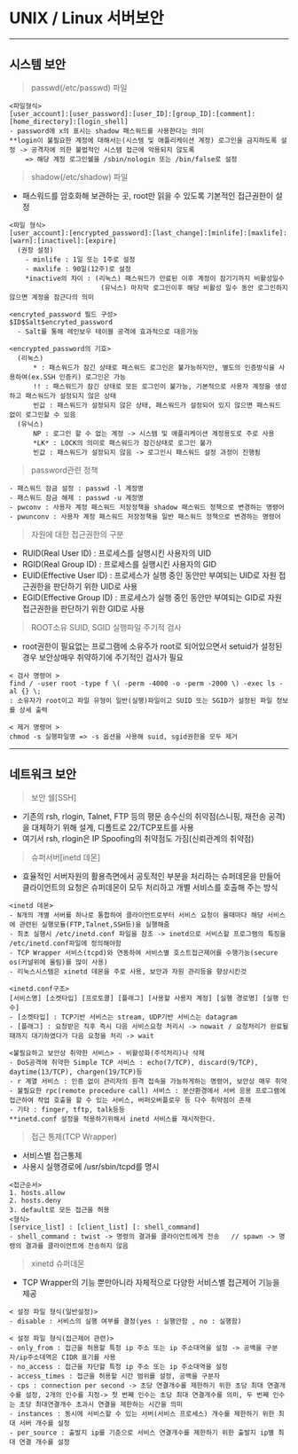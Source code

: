 # UNIX / Linux 서버보안
---
시스템 보안
---
> passwd(/etc/passwd) 파일<br>
```
<파일형식>
[user_account]:[user_password]:[user_ID]:[group_ID]:[comment]:[home_directory]:[login_shell]
- password에 x의 표시는 shadow 패스워드를 사용한다는 의미
**login이 불필요한 계정에 대해서는(시스템 및 애플리케이션 계정) 로그인을 금지하도록 설정 -> 공격자에 의한 불법적인 시스템 접근에 악용되지 않도록
    => 해당 계정 로그인쉘을 /sbin/nologin 또는 /bin/false로 설정
```
> shadow(/etc/shadow) 파일<br>
- 패스워드를 암호화해 보관하는 곳, root만 읽을 수 있도록 기본적인 접근권한이 설정
```
<파일 형식>
[user_account]:[encrypted_password]:[last_change]:[minlife]:[maxlife]:[warn]:[inactivel]:[expire]
  (권장 설정)
    - minlife : 1일 또는 1주로 설정
    - maxlife : 90일(12주)로 설정
    *inactive의 차이 : (리눅스) 패스워드가 만료된 이후 계정이 잠기기까지 비활성일수
                       (유닉스) 마지막 로그인이후 해당 비활성 일수 동안 로그인하지 않으면 계정을 잠근다의 의미

<encryted_password 필드 구성>
$ID$Salt$encryted_password
  - Salt를 통해 레인보우 테이블 공격에 효과적으로 대응가능

<encrypted_password의 기호>
  (리눅스)
      * : 패스워드가 잠긴 상태로 패스워드 로그인은 불가능하지만, 별도의 인증방식을 사용하여(ex.SSH 인증키) 로그인은 가능
      !! : 패스워드가 잠긴 상태로 모든 로그인이 불가능, 기본적으로 사용자 계정을 생성하고 패스워드가 설정되지 않은 상태
      빈값 : 패스워드가 설정되지 않은 상태, 패스워드가 설정되어 있지 않으면 패스워드 없이 로그인할 수 있음
  (유닉스)
      NP : 로그인 할 수 없는 계정 -> 시스템 및 애플리케이션 계정용도로 주로 사용
      *LK* : LOCK의 의미로 패스워드가 잠긴상태로 로그인 불가
      빈값 : 패스워드가 설정되지 않음 -> 로그인시 패스워드 설정 과정이 진행됨
```
> password관련 정책<br>
```
- 패스워드 잠금 설정 : passwd -l 계정명
- 패스워드 잠금 해제 : passwd -u 계정명
- pwconv : 사용자 계정 패스워드 저장정책을 shadow 패스워드 정책으로 변경하는 명령어
- pwunconv : 사용자 계정 패스워드 저장정책을 일반 패스워드 정책으로 변경하는 명령어
```
> 자원에 대한 접근권한의 구분<br>
- RUID(Real User ID) : 프로세스를 실행시킨 사용자의 UID
- RGID(Real Group ID) : 프로세스를 실행시킨 사용자의 GID
- EUID(Effective User ID) : 프로세스가 실행 중인 동안만 부여되는 UID로 자원 접근권한을 판단하기 위한 UID로 사용
- EGID(Effective Group ID) : 프로세스가 실행 중인 동안만 부여되는 GID로 자원 접근권한을 판단하기 위한 GID로 사용
> ROOT소유 SUID, SGID 실행파일 주기적 검사<br>
- root권한이 필요없는 프로그램에 소유주가 root로 되어있으면서 setuid가 설정된 경우 보안상매우 취약하기에 주기적인 검사가 필요
```
< 검사 명령어 >
find / -user root -type f \( -perm -4000 -o -perm -2000 \) -exec ls -al {} \;
: 소유자가 root이고 파일 유형이 일반(실행)파일이고 SUID 또는 SGID가 설정된 파일 정보를 상세 출력

< 제거 명령어 >
chmod -s 실행파일명 => -s 옵션을 사용해 suid, sgid권한을 모두 제거
```
---
네트워크 보안
---
> 보안 쉘[SSH]<br>
- 기존의 rsh, rlogin, Talnet, FTP 등의 평문 송수신의 취약점(스니핑, 재전송 공격)을 대체하기 위해 설계, 디폴트로 22/TCP포트를 사용
- 여기서 rsh, rlogin은 IP Spoofing의 취약점도 가짐(신뢰관계의 취약점)
> 슈퍼서버[inetd 데몬]<br>
- 효율적인 서버자원의 활용측면에서 공토적인 부분을 처리하는 슈퍼데몬을 만들어 클라이언트의 요청은 슈퍼데몬이 모두 처리하고 개별 서비스를 호출해 주는 방식
```
<inetd 데몬>
- N개의 개별 서버를 하나로 통합하여 클라이언트로부터 서비스 요청이 올때마다 해당 서비스에 관련된 실행모듈(FTP,Talnet,SSH등)을 실행해줌
- 최초 실행시 /etc/inetd.conf 파일을 참조 -> inetd으로 서비스할 프로그램의 특징을 /etc/inetd.conf파일에 정의해야함
- TCP Wrapper 서비스(tcpd)와 연동하여 서비스별 호스트접근제어를 수행가능(secure os(커널위에 올림)를 많이 사용)
- 리눅스시스템은 xinetd 데몬을 주로 사용, 보안과 자원 관리등을 향상시킨것

<inetd.conf구조>
[서비스명] [소켓타입] [프로토콜] [플래그] [사용할 사용자 계정] [실행 경로명] [실행 인수]
- [소켓타입] : TCP기반 서비스는 stream, UDP기반 서비스는 datagram
- [플래그] : 요청받은 직후 즉시 다음 서비스요청 처리시 -> nowait / 요청처리가 완료될 때까지 대기하였다가 다음 요청을 처리 -> wait

<불필요하고 보안상 취약한 서비스> - 비활성화(주석처리)나 삭제
- DoS공격에 취약한 Simple TCP 서비스 : echo(7/TCP), discard(9/TCP), daytime(13/TCP), chargen(19/TCP)등
- r 계열 서비스 : 인증 없이 관리자의 원격 접속을 가능하게하는 명령어, 보안상 매우 취약
- 불필요한 rpc(remote procedure call) 서비스 : 분산환경에서 서버 응용 프로그램에 접근하여 작업 호출을 할 수 있는 서비스, 버퍼오버플로우 등 다수 취약점이 존재
- 기타 : finger, tftp, talk등등
**inetd.conf 설정을 적용하기위해서 inetd 서비스를 재시작한다.
```
> 접근 통제(TCP Wrapper)<br>
- 서비스별 접근통제
- 사용시 실행경로에 /usr/sbin/tcpd를 명시
```
<접근순서>
1. hosts.allow
2. hosts.deny
3. default로 모든 접근을 허용
<형식>
[service_list] : [client_list] [: shell_command]
- shell_command : twist -> 명령의 결과를 클라이언트에게 전송   // spawn -> 명령의 결과를 클라이언트에 전송하지 않음
```
> xinetd 슈퍼데몬<br>
- TCP Wrapper의 기능 뿐만아니라  자체적으로 다양한 서비스별 접근제어 기능을 제공
```
< 설정 파일 형식(일반설정)>
- disable : 서비스의 실행 여부를 결정(yes : 실행안함 , no : 실행함)

< 설정 파일 형식(접근제어 관련)>
- only_from : 접근을 허용할 특정 ip 주소 또는 ip 주소대역을 설정 -> 공백을 구분자/ip주소대역은 CIDR 표기를 사용
- no_access : 접근을 차단할 특정 ip 주소 또는 ip 주소대역을 설정
- access_times : 접근을 허용할 시간 범위를 설정, 공백을 구분자
- cps : connection per second -> 초당 연결개수를 제한하기 위한 초당 최대 연결개수를 설정, 2개의 인수를 지정-> 첫 번째 인수는 초당 최대 연결개수를 의미, 두 번째 인수는 초당 최대연결개수 초과시 연결을 제한하는 시간을 의미
- instances : 동시에 서비스할 수 있는 서버(서비스 프로세스) 개수를 제한하기 위한 최대 서버 개수를 설정
- per_source : 출발지 ip를 기준으로 서비스 연결개수를 제한하기 위한 출발지 ip별 최대 연결 개수를 설정

```

